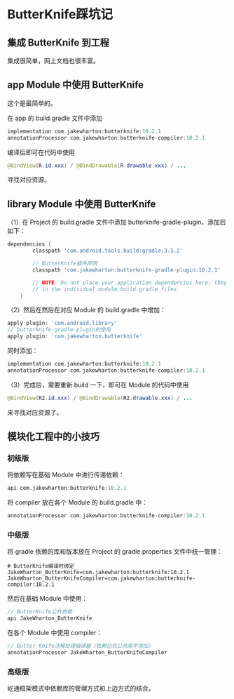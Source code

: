 # ButterKnife踩坑记
## 集成 ButterKnife 到工程

集成很简单，网上文档也很丰富。

## app Module 中使用 ButterKnife

这个是最简单的。

在 app 的 build.gradle 文件中添加

```groovy
implementation com.jakewharton:butterknife:10.2.1
annotationProcessor com.jakewharton:butterknife-compiler:10.2.1
```

编译后即可在代码中使用

```java
@BindView(R.id.xxx) / @BindDrawable(R.drawable.xxx) / ...
```

寻找对应资源。

## library Module 中使用 ButterKnife

（1）在 Project 的 build.gradle 文件中添加 butterknife-gradle-plugin，添加后如下：

```groovy
dependencies {
        classpath 'com.android.tools.build:gradle:3.5.2'

        // ButterKnife插件声明
        classpath 'com.jakewharton:butterknife-gradle-plugin:10.2.1'

        // NOTE: Do not place your application dependencies here; they belong
        // in the individual module build.gradle files
    }
```

（2）然后在然后在对应 Module 的 build.gradle 中增加：

```groovy
apply plugin: 'com.android.library'
// butterknife-gradle-plugin的使用
apply plugin: 'com.jakewharton.butterknife'
```

同时添加：

```groovy
implementation com.jakewharton:butterknife:10.2.1
annotationProcessor com.jakewharton:butterknife-compiler:10.2.1
```

（3）完成后，需要重新 build 一下，即可在 Module 的代码中使用

```java
@BindView(R2.id.xxx) / @BindDrawable(R2.drawable.xxx) / ...
```

来寻找对应资源了。

## 模块化工程中的小技巧

### 初级版

将依赖写在基础 Module 中进行传递依赖：

```groovy
api com.jakewharton:butterknife:10.2.1
```

将 compiler 放在各个 Module 的 build.gradle 中：

```groovy
annotationProcessor com.jakewharton:butterknife-compiler:10.2.1
```

### 中级版

将 gradle 依赖的库和版本放在 Project 的 gradle.properties 文件中统一管理：

```properties
# ButterKnife编译时绑定
JakeWharton_ButterKnife=com.jakewharton:butterknife:10.2.1
JakeWharton_ButterKnifeCompiler=com.jakewharton:butterknife-compiler:10.2.1
```

然后在基础 Module 中使用：

```java
// ButterKnife公共依赖
api JakeWharton_ButterKnife
```

在各个 Module 中使用 compiler：

```java
// Butter Knife注解处理编译器（依赖已在公共库中添加）
annotationProcessor JakeWharton_ButterKnifeCompiler
```

### 高级版

屹通框架模式中依赖库的管理方式和上边方式的结合。
